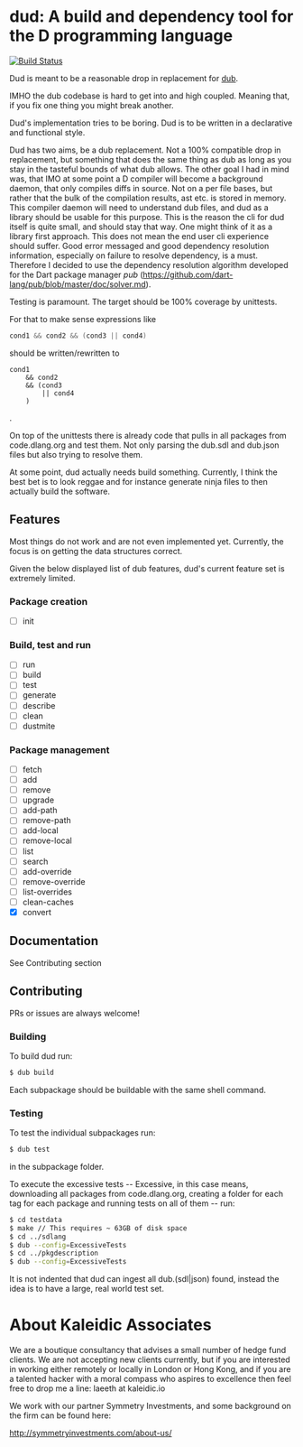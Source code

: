 # dud: A build and dependency tool for the D programming language

[![Build Status](https://travis-ci.com/symmetryinvestments/dud.svg?branch=master)](https://travis-ci.com/symmetryinvestments/dud)

Dud is meant to be a reasonable drop in replacement for
[dub](https://github.com/dlang/dub).

IMHO the dub codebase is hard to get into and high coupled.
Meaning that, if you fix one thing you might break another.

Dud's implementation tries to be boring.
Dud is to be written in a declarative and functional style.

Dud has two aims, be a dub replacement. Not a 100% compatible drop in
replacement, but something that does the same thing as dub as long as you stay
in the tasteful bounds of what dub allows.
The other goal I had in mind was, that IMO at some point a D compiler will
become a background daemon, that only compiles diffs in source.
Not on a per file bases, but rather that the bulk of the compilation results,
ast etc. is stored in memory.
This compiler daemon will need to understand dub files, and dud as a library
should be usable for this purpose.
This is the reason the cli for dud itself is quite small, and should stay that
way.
One might think of it as a library first approach.
This does not mean the end user cli experience should suffer.
Good error messaged and good dependency resolution information, especially on
failure to resolve dependency, is a must.
Therefore I decided to use the dependency resolution algorithm developed for the
Dart package manager *pub*
(https://github.com/dart-lang/pub/blob/master/doc/solver.md).


Testing is paramount.
The target should be 100% coverage by unittests.

For that to make sense expressions like
```d
cond1 && cond2 && (cond3 || cond4)
```

should be written/rewritten to

```
cond1
	&& cond2
	&& (cond3
		|| cond4
	)
```
.

On top of the unittests there is already code that pulls in all packages from
code.dlang.org and test them.
Not only parsing the dub.sdl and dub.json files but also trying to resolve them.

At some point, dud actually needs build something.
Currently, I think the best bet is to look reggae and for instance generate
ninja files to then actually build the software.

## Features
Most things do not work and are not even implemented yet.
Currently, the focus is on getting the data structures correct.

Given the below displayed list of dub features, dud's current feature set is
extremely limited.

### Package creation
- [ ] init

### Build, test and run
- [ ] run
- [ ] build
- [ ] test
- [ ] generate
- [ ] describe
- [ ] clean
- [ ] dustmite

### Package management
- [ ] fetch
- [ ] add
- [ ] remove
- [ ] upgrade
- [ ] add-path
- [ ] remove-path
- [ ] add-local
- [ ] remove-local
- [ ] list
- [ ] search
- [ ] add-override
- [ ] remove-override
- [ ] list-overrides
- [ ] clean-caches
- [x] convert

## Documentation
See Contributing section

## Contributing
PRs or issues are always welcome!

### Building
To build dud run:

```sh
$ dub build
```

Each subpackage should be buildable with the same shell command.

### Testing
To test the individual subpackages run:

```sh
$ dub test
```
in the subpackage folder.

To execute the excessive tests --
Excessive, in this case means, downloading all packages from code.dlang.org,
creating a folder for each tag for each package and running tests on all of
them -- run:

```sh
$ cd testdata
$ make // This requires ~ 63GB of disk space
$ cd ../sdlang
$ dub --config=ExcessiveTests
$ cd ../pkgdescription
$ dub --config=ExcessiveTests
```

It is not indented that dud can ingest all dub.(sdl|json) found, instead the
idea is to have a large, real world test set.

# About Kaleidic Associates
We are a boutique consultancy that advises a small number of hedge fund clients.
We are not accepting new clients currently, but if you are interested in working
either remotely or locally in London or Hong Kong, and if you are a talented
hacker with a moral compass who aspires to excellence then feel free to drop me
a line: laeeth at kaleidic.io

We work with our partner Symmetry Investments, and some background on the firm
can be found here:

http://symmetryinvestments.com/about-us/

